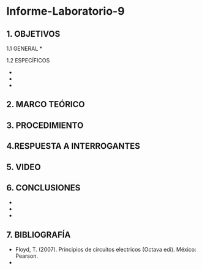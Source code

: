 # Informe-Laboratorio-9

## 1. OBJETIVOS
   1.1 GENERAL
   * 
   
   1.2 ESPECÍFICOS   
   
   * 
   * 
   * 
   
## 2. MARCO TEÓRICO



## 3. PROCEDIMIENTO


## 4.RESPUESTA A INTERROGANTES 


## 5. VIDEO



## 6. CONCLUSIONES
* 
* 
* 

## 7. BIBLIOGRAFÍA 
* Floyd, T. (2007). Principios de circuitos electricos (Octava edi). México: Pearson.
* 
